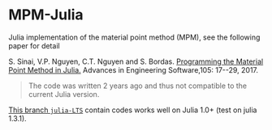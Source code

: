 # MPM-Julia
Julia implementation of the material point method (MPM), see the following paper for detail

S. Sinai, V.P. Nguyen, C.T. Nguyen and S. Bordas. [Programming the Material Point Method in Julia.][mpm-in-julia]
Advances in Engineering Software,105: 17--29, 2017.

> The code was written 2 years ago and thus not compatible to the current Julia version.

[This branch `julia-LTS`][julia-LTS] contain codes works well on Julia 1.0+ (test on julia 1.3.1).

[julia-LTS]: https://github.com/JuliaPapers/MPM-Julia/tree/julia-lts
[mpm-in-julia]: https://doi.org/10.1016/j.advengsoft.2017.01.008